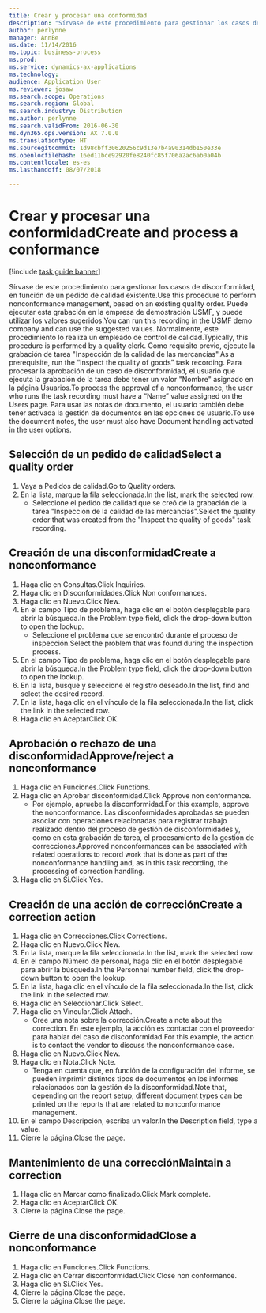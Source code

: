 ```yaml
---
title: Crear y procesar una conformidad
description: "Sírvase de este procedimiento para gestionar los casos de disconformidad, en función de un pedido de calidad existente."
author: perlynne
manager: AnnBe
ms.date: 11/14/2016
ms.topic: business-process
ms.prod: 
ms.service: dynamics-ax-applications
ms.technology: 
audience: Application User
ms.reviewer: josaw
ms.search.scope: Operations
ms.search.region: Global
ms.search.industry: Distribution
ms.author: perlynne
ms.search.validFrom: 2016-06-30
ms.dyn365.ops.version: AX 7.0.0
ms.translationtype: HT
ms.sourcegitcommit: 1d98cbff30620256c9d13e7b4a90314db150e33e
ms.openlocfilehash: 16ed11bce92920fe8240fc85f706a2ac6ab0a04b
ms.contentlocale: es-es
ms.lasthandoff: 08/07/2018

---
```

# <a name="create-and-process-a-conformance"></a><span data-ttu-id="a466c-103">Crear y procesar una conformidad</span><span class="sxs-lookup"><span data-stu-id="a466c-103">Create and process a conformance</span></span>

[!include [task guide banner](../../includes/task-guide-banner.md)]

<span data-ttu-id="a466c-104">Sírvase de este procedimiento para gestionar los casos de disconformidad, en función de un pedido de calidad existente.</span><span class="sxs-lookup"><span data-stu-id="a466c-104">Use this procedure to perform nonconformance management, based on an existing quality order.</span></span> <span data-ttu-id="a466c-105">Puede ejecutar esta grabación en la empresa de demostración USMF, y puede utilizar los valores sugeridos.</span><span class="sxs-lookup"><span data-stu-id="a466c-105">You can run this recording in the USMF demo company and can use the suggested values.</span></span> <span data-ttu-id="a466c-106">Normalmente, este procedimiento lo realiza un empleado de control de calidad.</span><span class="sxs-lookup"><span data-stu-id="a466c-106">Typically, this procedure is performed by a quality clerk.</span></span>  <span data-ttu-id="a466c-107">Como requisito previo, ejecute la grabación de tarea "Inspección de la calidad de las mercancías".</span><span class="sxs-lookup"><span data-stu-id="a466c-107">As a prerequisite, run the “Inspect the quality of goods” task recording.</span></span> <span data-ttu-id="a466c-108">Para procesar la aprobación de un caso de disconformidad, el usuario que ejecuta la grabación de la tarea debe tener un valor "Nombre" asignado en la página Usuarios.</span><span class="sxs-lookup"><span data-stu-id="a466c-108">To process the approval of a nonconformance, the user who runs the task recording must have a “Name” value assigned on the Users page.</span></span> <span data-ttu-id="a466c-109">Para usar las notas de documento, el usuario también debe tener activada la gestión de documentos en las opciones de usuario.</span><span class="sxs-lookup"><span data-stu-id="a466c-109">To use the document notes, the user must also have Document handling activated in the user options.</span></span>


## <a name="select-a-quality-order"></a><span data-ttu-id="a466c-110">Selección de un pedido de calidad</span><span class="sxs-lookup"><span data-stu-id="a466c-110">Select a quality order</span></span>
1. <span data-ttu-id="a466c-111">Vaya a Pedidos de calidad.</span><span class="sxs-lookup"><span data-stu-id="a466c-111">Go to Quality orders.</span></span>
2. <span data-ttu-id="a466c-112">En la lista, marque la fila seleccionada.</span><span class="sxs-lookup"><span data-stu-id="a466c-112">In the list, mark the selected row.</span></span>
    * <span data-ttu-id="a466c-113">Seleccione el pedido de calidad que se creó de la grabación de la tarea "Inspección de la calidad de las mercancías".</span><span class="sxs-lookup"><span data-stu-id="a466c-113">Select the quality order that was created from the "Inspect the quality of goods" task recording.</span></span>  

## <a name="create-a-nonconformance"></a><span data-ttu-id="a466c-114">Creación de una disconformidad</span><span class="sxs-lookup"><span data-stu-id="a466c-114">Create a nonconformance</span></span>
1. <span data-ttu-id="a466c-115">Haga clic en Consultas.</span><span class="sxs-lookup"><span data-stu-id="a466c-115">Click Inquiries.</span></span>
2. <span data-ttu-id="a466c-116">Haga clic en Disconformidades.</span><span class="sxs-lookup"><span data-stu-id="a466c-116">Click Non conformances.</span></span>
3. <span data-ttu-id="a466c-117">Haga clic en Nuevo.</span><span class="sxs-lookup"><span data-stu-id="a466c-117">Click New.</span></span>
4. <span data-ttu-id="a466c-118">En el campo Tipo de problema, haga clic en el botón desplegable para abrir la búsqueda.</span><span class="sxs-lookup"><span data-stu-id="a466c-118">In the Problem type field, click the drop-down button to open the lookup.</span></span>
    * <span data-ttu-id="a466c-119">Seleccione el problema que se encontró durante el proceso de inspección.</span><span class="sxs-lookup"><span data-stu-id="a466c-119">Select the problem that was found during the inspection process.</span></span>  
5. <span data-ttu-id="a466c-120">En el campo Tipo de problema, haga clic en el botón desplegable para abrir la búsqueda.</span><span class="sxs-lookup"><span data-stu-id="a466c-120">In the Problem type field, click the drop-down button to open the lookup.</span></span>
6. <span data-ttu-id="a466c-121">En la lista, busque y seleccione el registro deseado.</span><span class="sxs-lookup"><span data-stu-id="a466c-121">In the list, find and select the desired record.</span></span>
7. <span data-ttu-id="a466c-122">En la lista, haga clic en el vínculo de la fila seleccionada.</span><span class="sxs-lookup"><span data-stu-id="a466c-122">In the list, click the link in the selected row.</span></span>
8. <span data-ttu-id="a466c-123">Haga clic en Aceptar</span><span class="sxs-lookup"><span data-stu-id="a466c-123">Click OK.</span></span>

## <a name="approvereject-a-nonconformance"></a><span data-ttu-id="a466c-124">Aprobación o rechazo de una disconformidad</span><span class="sxs-lookup"><span data-stu-id="a466c-124">Approve/reject a nonconformance</span></span>
1. <span data-ttu-id="a466c-125">Haga clic en Funciones.</span><span class="sxs-lookup"><span data-stu-id="a466c-125">Click Functions.</span></span>
2. <span data-ttu-id="a466c-126">Haga clic en Aprobar disconformidad.</span><span class="sxs-lookup"><span data-stu-id="a466c-126">Click Approve non conformance.</span></span>
    * <span data-ttu-id="a466c-127">Por ejemplo, apruebe la disconformidad.</span><span class="sxs-lookup"><span data-stu-id="a466c-127">For this example, approve the nonconformance.</span></span> <span data-ttu-id="a466c-128">Las disconformidades aprobadas se pueden asociar con operaciones relacionadas para registrar trabajo realizado dentro del proceso de gestión de disconformidades y, como en esta grabación de tarea, el procesamiento de la gestión de correcciones.</span><span class="sxs-lookup"><span data-stu-id="a466c-128">Approved nonconformances can be associated with related operations to record work that is done as part of the nonconformance handling and, as in this task recording, the processing of correction handling.</span></span>  
3. <span data-ttu-id="a466c-129">Haga clic en Sí.</span><span class="sxs-lookup"><span data-stu-id="a466c-129">Click Yes.</span></span>

## <a name="create-a-correction-action"></a><span data-ttu-id="a466c-130">Creación de una acción de corrección</span><span class="sxs-lookup"><span data-stu-id="a466c-130">Create a correction action</span></span>
1. <span data-ttu-id="a466c-131">Haga clic en Correcciones.</span><span class="sxs-lookup"><span data-stu-id="a466c-131">Click Corrections.</span></span>
2. <span data-ttu-id="a466c-132">Haga clic en Nuevo.</span><span class="sxs-lookup"><span data-stu-id="a466c-132">Click New.</span></span>
3. <span data-ttu-id="a466c-133">En la lista, marque la fila seleccionada.</span><span class="sxs-lookup"><span data-stu-id="a466c-133">In the list, mark the selected row.</span></span>
4. <span data-ttu-id="a466c-134">En el campo Número de personal, haga clic en el botón desplegable para abrir la búsqueda.</span><span class="sxs-lookup"><span data-stu-id="a466c-134">In the Personnel number field, click the drop-down button to open the lookup.</span></span>
5. <span data-ttu-id="a466c-135">En la lista, haga clic en el vínculo de la fila seleccionada.</span><span class="sxs-lookup"><span data-stu-id="a466c-135">In the list, click the link in the selected row.</span></span>
6. <span data-ttu-id="a466c-136">Haga clic en Seleccionar.</span><span class="sxs-lookup"><span data-stu-id="a466c-136">Click Select.</span></span>
7. <span data-ttu-id="a466c-137">Haga clic en Vincular.</span><span class="sxs-lookup"><span data-stu-id="a466c-137">Click Attach.</span></span>
    * <span data-ttu-id="a466c-138">Cree una nota sobre la corrección.</span><span class="sxs-lookup"><span data-stu-id="a466c-138">Create a note about the correction.</span></span> <span data-ttu-id="a466c-139">En este ejemplo, la acción es contactar con el proveedor para hablar del caso de disconformidad.</span><span class="sxs-lookup"><span data-stu-id="a466c-139">For this example, the action is to contact the vendor to discuss the nonconformance case.</span></span>  
8. <span data-ttu-id="a466c-140">Haga clic en Nuevo.</span><span class="sxs-lookup"><span data-stu-id="a466c-140">Click New.</span></span>
9. <span data-ttu-id="a466c-141">Haga clic en Nota.</span><span class="sxs-lookup"><span data-stu-id="a466c-141">Click Note.</span></span>
    * <span data-ttu-id="a466c-142">Tenga en cuenta que, en función de la configuración del informe, se pueden imprimir distintos tipos de documentos en los informes relacionados con la gestión de la disconformidad.</span><span class="sxs-lookup"><span data-stu-id="a466c-142">Note that, depending on the report setup, different document types can be printed on the reports that are related to nonconformance management.</span></span>  
10. <span data-ttu-id="a466c-143">En el campo Descripción, escriba un valor.</span><span class="sxs-lookup"><span data-stu-id="a466c-143">In the Description field, type a value.</span></span>
11. <span data-ttu-id="a466c-144">Cierre la página.</span><span class="sxs-lookup"><span data-stu-id="a466c-144">Close the page.</span></span>

## <a name="maintain-a-correction"></a><span data-ttu-id="a466c-145">Mantenimiento de una corrección</span><span class="sxs-lookup"><span data-stu-id="a466c-145">Maintain a correction</span></span>
1. <span data-ttu-id="a466c-146">Haga clic en Marcar como finalizado.</span><span class="sxs-lookup"><span data-stu-id="a466c-146">Click Mark complete.</span></span>
2. <span data-ttu-id="a466c-147">Haga clic en Aceptar</span><span class="sxs-lookup"><span data-stu-id="a466c-147">Click OK.</span></span>
3. <span data-ttu-id="a466c-148">Cierre la página.</span><span class="sxs-lookup"><span data-stu-id="a466c-148">Close the page.</span></span>

## <a name="close-a-nonconformance"></a><span data-ttu-id="a466c-149">Cierre de una disconformidad</span><span class="sxs-lookup"><span data-stu-id="a466c-149">Close a nonconformance</span></span>
1. <span data-ttu-id="a466c-150">Haga clic en Funciones.</span><span class="sxs-lookup"><span data-stu-id="a466c-150">Click Functions.</span></span>
2. <span data-ttu-id="a466c-151">Haga clic en Cerrar disconformidad.</span><span class="sxs-lookup"><span data-stu-id="a466c-151">Click Close non conformance.</span></span>
3. <span data-ttu-id="a466c-152">Haga clic en Sí.</span><span class="sxs-lookup"><span data-stu-id="a466c-152">Click Yes.</span></span>
4. <span data-ttu-id="a466c-153">Cierre la página.</span><span class="sxs-lookup"><span data-stu-id="a466c-153">Close the page.</span></span>
5. <span data-ttu-id="a466c-154">Cierre la página.</span><span class="sxs-lookup"><span data-stu-id="a466c-154">Close the page.</span></span>

